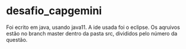 # desafio_capgemini
Foi ecrito em java, usando java11. A ide usada foi o eclipse.
Os aqruivos estão no branch master dentro da pasta src, divididos pelo número da questão.
